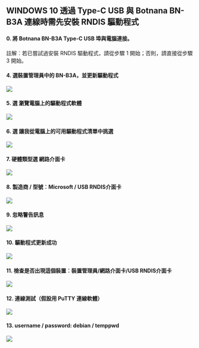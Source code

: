 ## WINDOWS 10 透過 Type-C USB 與 Botnana BN-B3A 連線時需先安裝 RNDIS 驅動程式

#### 0. 將 Botnana BN-B3A Type-C USB 埠與電腦連接。

註解︰若已嘗試過安裝 RNDIS 驅動程式，請從步驟 1 開始；否則，請直接從步驟 3 開始。


#### 4. 選裝置管理員中的 BN-B3A，並更新驅動程式
![](../figures/b3a-unknown-device.png)

#### 5. 選 瀏覽電腦上的驅動程式軟體
![](../figures/b3a-browse-device-drivers.png)

#### 6. 選 讓我從電腦上的可用驅動程式清單中挑選
![](../figures/b3a-select-from-computer.png)

#### 7. 硬體類型選 網路介面卡
![](./win10_8_select_network_interface.png)

#### 8. 製造商 / 型號︰Microsoft / USB RNDIS介面卡
![](./win10_9_select_rndis_drive.png)

#### 9. 忽略警告訊息
![](./win10_10_ignore_warning.png)

#### 10. 驅動程式更新成功
![](./win10_11_install_rndis_ok.png)

#### 11. 檢查是否出現這個裝置︰裝置管理員/網路介面卡/USB RNDIS介面卡
![](./win10_12_got_usb_rndis_interface.png)

#### 12. 連線測試（假設用 PuTTY 連線軟體）
![](./win10_13_connect_by_ssh.png)

#### 13. username / password: debian / temppwd
![](./win10_14_login.png)
